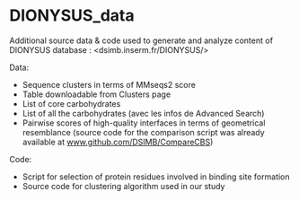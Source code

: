 # DIONYSUS_data

Additional source data & code used to generate and analyze content of DIONYSUS database : <dsimb.inserm.fr/DIONYSUS/>

Data:
* Sequence clusters in terms of MMseqs2 score
* Table downloadable from Clusters page
* List of core carbohydrates 
* List of all the carbohydrates (avec les infos de Advanced Search)
* Pairwise scores of high-quality interfaces in terms of geometrical resemblance (source code for the comparison script was already available at www.github.com/DSIMB/CompareCBS)

Code:
* Script for selection of protein residues involved in binding site formation
* Source code for clustering algorithm used in our study
